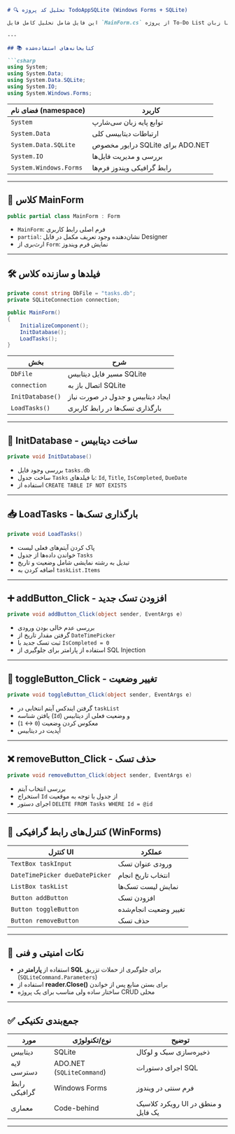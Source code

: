 
````markdown
# 🔍 تحلیل کد پروژه TodoAppSQLite (Windows Forms + SQLite)

این فایل شامل تحلیل کامل فایل `MainForm.cs` از پروژه To-Do List نوشته‌شده با زبان C#، پلتفرم WinForms و پایگاه‌داده SQLite است.

---

## 📚 کتابخانه‌های استفاده‌شده

```csharp
using System;
using System.Data;
using System.Data.SQLite;
using System.IO;
using System.Windows.Forms;
````

| فضای نام (namespace)   | کاربرد                           |
| ---------------------- | -------------------------------- |
| `System`               | توابع پایه زبان سی‌شارپ          |
| `System.Data`          | ارتباطات دیتابیسی کلی            |
| `System.Data.SQLite`   | درایور مخصوص SQLite برای ADO.NET |
| `System.IO`            | بررسی و مدیریت فایل‌ها           |
| `System.Windows.Forms` | رابط گرافیکی ویندوز فرم‌ها       |

---

## 🧩 کلاس MainForm

```csharp
public partial class MainForm : Form
```

* `MainForm`: فرم اصلی رابط کاربری
* `partial`: نشان‌دهنده وجود تعریف مکمل در فایل Designer
* ارث‌بری از `Form`: نمایش فرم ویندوز

---

## 🛠 فیلدها و سازنده کلاس

```csharp
private const string DbFile = "tasks.db";
private SQLiteConnection connection;

public MainForm()
{
    InitializeComponent();
    InitDatabase();
    LoadTasks();
}
```

| بخش              | شرح                               |
| ---------------- | --------------------------------- |
| `DbFile`         | مسیر فایل دیتابیس SQLite          |
| `connection`     | اتصال باز به SQLite               |
| `InitDatabase()` | ایجاد دیتابیس و جدول در صورت نیاز |
| `LoadTasks()`    | بارگذاری تسک‌ها در رابط کاربری    |

---

## 🧱 InitDatabase - ساخت دیتابیس

```csharp
private void InitDatabase()
```

* بررسی وجود فایل `tasks.db`
* ساخت جدول `Tasks` با فیلدهای: `Id`, `Title`, `IsCompleted`, `DueDate`
* استفاده از `CREATE TABLE IF NOT EXISTS`

---

## 📥 LoadTasks - بارگذاری تسک‌ها

```csharp
private void LoadTasks()
```

* پاک کردن آیتم‌های فعلی لیست
* خواندن داده‌ها از جدول `Tasks`
* تبدیل به رشته نمایشی شامل وضعیت و تاریخ
* اضافه کردن به `taskList.Items`

---

## ➕ addButton\_Click - افزودن تسک جدید

```csharp
private void addButton_Click(object sender, EventArgs e)
```

* بررسی عدم خالی بودن ورودی
* گرفتن مقدار تاریخ از `DateTimePicker`
* ثبت تسک جدید با `IsCompleted = 0`
* استفاده از پارامتر برای جلوگیری از SQL Injection

---

## 🔄 toggleButton\_Click - تغییر وضعیت

```csharp
private void toggleButton_Click(object sender, EventArgs e)
```

* گرفتن ایندکس آیتم انتخابی در `taskList`
* یافتن شناسه (`Id`) و وضعیت فعلی از دیتابیس
* معکوس کردن وضعیت (`0` ↔ `1`)
* آپدیت در دیتابیس

---

## ❌ removeButton\_Click - حذف تسک

```csharp
private void removeButton_Click(object sender, EventArgs e)
```

* بررسی انتخاب آیتم
* استخراج `Id` از جدول با توجه به موقعیت
* اجرای دستور `DELETE FROM Tasks WHERE Id = @id`

---

## 🧰 کنترل‌های رابط گرافیکی (WinForms)

| کنترل UI                       | عملکرد                |
| ------------------------------ | --------------------- |
| `TextBox taskInput`            | ورودی عنوان تسک       |
| `DateTimePicker dueDatePicker` | انتخاب تاریخ انجام    |
| `ListBox taskList`             | نمایش لیست تسک‌ها     |
| `Button addButton`             | افزودن تسک            |
| `Button toggleButton`          | تغییر وضعیت انجام‌شده |
| `Button removeButton`          | حذف تسک               |

---

## 🔐 نکات امنیتی و فنی

* استفاده از **پارامتر در SQL** برای جلوگیری از حملات تزریق (`SQLiteCommand.Parameters`)
* استفاده از **reader.Close()** برای بستن منابع پس از خواندن
* ساختار ساده ولی مناسب برای یک پروژه CRUD محلی

---

## ✅ جمع‌بندی تکنیکی

| مورد         | نوع/تکنولوژی              | توضیح                              |
| ------------ | ------------------------- | ---------------------------------- |
| دیتابیس      | SQLite                    | ذخیره‌سازی سبک و لوکال             |
| لایه دسترسی  | ADO.NET (`SQLiteCommand`) | اجرای دستورات SQL                  |
| رابط گرافیکی | Windows Forms             | فرم سنتی در ویندوز                 |
| معماری       | Code-behind               | رویکرد کلاسیک UI و منطق در یک فایل |

---
